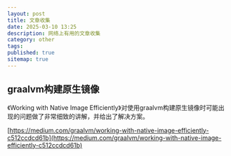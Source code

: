 ```yaml
---
layout: post
title: 文章收集
date: 2025-03-10 13:25
description: 网络上有用的文章收集
category: other
tags:
published: true
sitemap: true
---
```


## graalvm构建原生镜像

《Working with Native Image Efficiently》对使用graalvm构建原生镜像时可能出现的问题做了非常细致的讲解，并给出了解决方案。

[https://medium.com/graalvm/working-with-native-image-efficiently-c512ccdcd61b](https://medium.com/graalvm/working-with-native-image-efficiently-c512ccdcd61b)
